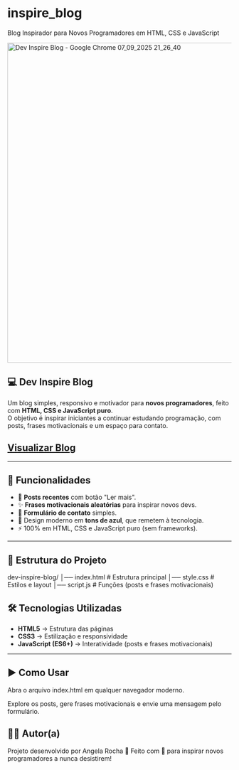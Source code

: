 # inspire_blog
Blog Inspirador para Novos Programadores em HTML, CSS e JavaScript

<img width="1024" height="720" alt="Dev Inspire Blog - Google Chrome 07_09_2025 21_26_40" src="https://github.com/user-attachments/assets/331e1935-7738-4e2f-910e-f97d1f53a6bf" />

## 💻 Dev Inspire Blog

Um blog simples, responsivo e motivador para **novos programadores**, feito com **HTML, CSS e JavaScript puro**.  
O objetivo é inspirar iniciantes a continuar estudando programação, com posts, frases motivacionais e um espaço para contato. 

## [Visualizar Blog](https://angela-silva.github.io/inspire_blog/)

---

## 🚀 Funcionalidades

- 📰 **Posts recentes** com botão "Ler mais".  
- ✨ **Frases motivacionais aleatórias** para inspirar novos devs.  
- 📩 **Formulário de contato** simples.  
- 🎨 Design moderno em **tons de azul**, que remetem à tecnologia.  
- ⚡ 100% em HTML, CSS e JavaScript puro (sem frameworks).  

---

## 📂 Estrutura do Projeto

dev-inspire-blog/
│── index.html # Estrutura principal
│── style.css # Estilos e layout
│── script.js # Funções (posts e frases motivacionais)

## 🛠️ Tecnologias Utilizadas

- **HTML5** → Estrutura das páginas  
- **CSS3** → Estilização e responsividade  
- **JavaScript (ES6+)** → Interatividade (posts e frases motivacionais)  

---

## ▶️ Como Usar

Abra o arquivo index.html em qualquer navegador moderno.

Explore os posts, gere frases motivacionais e envie uma mensagem pelo formulário.

## 👩‍💻 Autor(a)
Projeto desenvolvido por Angela Rocha 🚀
Feito com 💙 para inspirar novos programadores a nunca desistirem!
